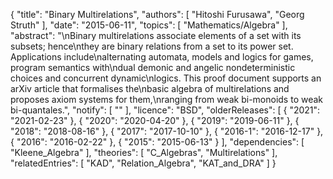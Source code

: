 {
    "title": "Binary Multirelations",
    "authors": [
        "Hitoshi Furusawa",
        "Georg Struth"
    ],
    "date": "2015-06-11",
    "topics": [
        "Mathematics/Algebra"
    ],
    "abstract": "\nBinary multirelations associate elements of a set with its subsets; hence\nthey are binary relations from a set to its power set. Applications include\nalternating automata, models and logics for games, program semantics with\ndual demonic and angelic nondeterministic choices and concurrent dynamic\nlogics. This proof document supports an arXiv article that formalises the\nbasic algebra of multirelations and proposes axiom systems for them,\nranging from weak bi-monoids to weak bi-quantales.",
    "notify": [
        ""
    ],
    "licence": "BSD",
    "olderReleases": [
        {
            "2021": "2021-02-23"
        },
        {
            "2020": "2020-04-20"
        },
        {
            "2019": "2019-06-11"
        },
        {
            "2018": "2018-08-16"
        },
        {
            "2017": "2017-10-10"
        },
        {
            "2016-1": "2016-12-17"
        },
        {
            "2016": "2016-02-22"
        },
        {
            "2015": "2015-06-13"
        }
    ],
    "dependencies": [
        "Kleene_Algebra"
    ],
    "theories": [
        "C_Algebras",
        "Multirelations"
    ],
    "relatedEntries": [
        "KAD",
        "Relation_Algebra",
        "KAT_and_DRA"
    ]
}